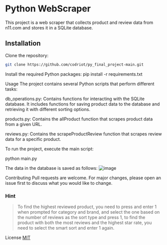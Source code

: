 # Python WebScraper

This project is a web scraper that collects product and review data from n11.com and stores it in a SQLite database.

## Installation

Clone the repository:

```bash
git clone https://github.com/codriot/py_final_project-main.git
```
Install the required Python packages:
pip install -r requirements.txt

Usage
The project contains several Python scripts that perform different tasks:

db_operations.py: Contains functions for interacting with the SQLite database. It includes functions for saving product data to the database and retrieving it with different sorting options.

products.py: Contains the allProduct function that scrapes product data from a given URL.

reviews.py: Contains the scrapeProductReview function that scrapes review data for a specific product.

To run the project, execute the main script: 

python main.py

The data in the database is saved as follows:
![image](https://github.com/codriot/py_final_project-main/assets/146637002/7416bc48-5ef1-4050-ad2e-fb3ed8d8d84b)



Contributing
Pull requests are welcome. For major changes, please open an issue first to discuss what you would like to change.

### Hint
>To find the highest reviewed product, you need to press and enter 1 when prompted for category and brand, and select the one based on the number of reviews as the sort type and press 1, to find the product with both the most reviews and the highest star rate, you need to select the smart sort and enter 1 again. 


License
[MIT](https://choosealicense.com/licenses/mit/)

